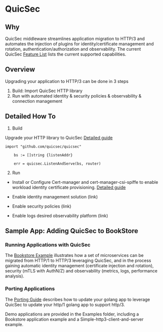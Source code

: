 # QuicSec

## Why



QuicSec middleware streamlines application migration to HTTP/3 and automates the injection of plugins for identity/certificate management and rotation, authentication/authorization and observability. The current QuicSec [Feature List](docs/Features.md) lists the current supported capabilities.

## Overview

Upgrading your application to HTTP/3 can be done in 3 steps
1. Build: Import QuicSec HTTP library  
2. Run with automated identity & security policies & observability & connection management


## Detailed How To

1. Build

Upgrade your HTTP library to QuicSec [Detailed guide](https://github.com/quicsec/quicsec/blob/main/docs/PORTING_GUIDE.md)

```
import "github.com/quicsec/quicsec"

	bs := []string {listenAddr}

	err = quicsec.ListenAndServe(bs, router)
```

2. Run

* Install or Configure Cert-manager and cert-manager-csi-spiffe to enable workload identity certificate provisioning. [Detailed guide](https://github.com/quicsec/quicsec/blob/main/examples/bookstore/CERT-MANAGER.md)

* Enable identity management solution (link)
* Enable security policies (link)
* Enable logs desired observability platform (link)

## Sample App: Adding QuicSec to BookStore

### Running Applications with QuicSec

The [Bookstore Example](examples/bookstore/README.md) illustrates how a set of microservices can be migrated from HTTP/1 to HTTP/3 leveraging QuicSec, and in the process gaining automatic identity management (certificate injection and rotation), security (mTLS with AuthN/Z) and observability (metrics, logs, performance analysis).

### Porting Applications

The [Porting Guide](docs/PORTING_GUIDE.md) describes how to update your golang app to leverage QuicSec to update your http/1 golang app to support http/3.

Demo applications are provided in the Examples folder, including a Bookstore application example and a Simple-http3-client-and-server example.


